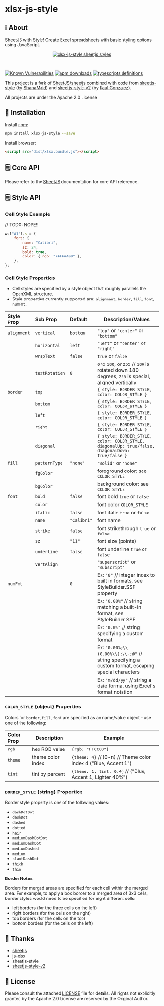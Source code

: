 # xlsx-js-style

## ℹ️ About

SheetJS with Style! Create Excel spreadsheets with basic styling options using JavaScript.

<p align="center">
  <a href="https://github.com/gitbrent/xlsx-js-style/">
    <img alt="xlsx-js-style sheetjs styles" title="xlsx-js-style sheetjs styles" src="https://raw.githubusercontent.com/gitbrent/xlsx-js-style/demos/browser/images/readme_banner.png"/>
  </a>
</p>
<br/>

[![Known Vulnerabilities](https://snyk.io/test/npm/xlsx-js-style/badge.svg)](https://snyk.io/test/npm/xlsx-js-style) [![npm downloads](https://img.shields.io/npm/dm/xlsx-js-style.svg)](https://www.npmjs.com/package/xlsx-js-style)
[![typescripts definitions](https://img.shields.io/npm/types/xlsx-js-style)](https://img.shields.io/npm/types/xlsx-js-style)

This project is a fork of [SheetJS/sheetjs](https://github.com/sheetjs/sheetjs) combined with code from
[sheetjs-style](https://www.npmjs.com/package/sheetjs-style) (by [ShanaMaid](https://github.com/ShanaMaid/))
and [sheetjs-style-v2](https://www.npmjs.com/package/sheetjs-style-v2) (by [Raul Gonzalez](https://www.npmjs.com/~armandourbina)).

All projects are under the Apache 2.0 License

## 🔌 Installation

Install [npm](https://www.npmjs.org/package/xlsx-js-style):

```sh
npm install xlsx-js-style --save
```

Install browser:

```html
<script src="dist/xlsx.bundle.js"></script>
```

## 🗒 Core API

Please refer to the [SheetJS](https://sheetjs.com/) documentation for core API reference.

## 🗒 Style API

### Cell Style Example

// TODO: NOPE!!

```js
ws["A1"].s = {
	font: {
		name: "Calibri",
		sz: 24,
		bold: true,
		color: { rgb: "FFFFAA00" },
	},
};
```

### Cell Style Properties

-   Cell styles are specified by a style object that roughly parallels the OpenXML structure.
-   Style properties currently supported are: `alignment`, `border`, `fill`, `font`, `numFmt`.

| Style Prop  | Sub Prop       | Default     | Description/Values                                                                                |
| :---------- | :------------- | :---------- | ------------------------------------------------------------------------------------------------- |
| `alignment` | `vertical`     | `bottom`    | `"top"` or `"center"` or `"bottom"`                                                               |
|             | `horizontal`   | `left`      | `"left"` or `"center"` or `"right"`                                                               |
|             | `wrapText`     | `false`     | `true` or `false`                                                                                 |
|             | `textRotation` | `0`         | `0` to `180`, or `255` // `180` is rotated down 180 degrees, `255` is special, aligned vertically |
| `border`    | `top`          |             | `{ style: BORDER_STYLE, color: COLOR_STYLE }`                                                     |
|             | `bottom`       |             | `{ style: BORDER_STYLE, color: COLOR_STYLE }`                                                     |
|             | `left`         |             | `{ style: BORDER_STYLE, color: COLOR_STYLE }`                                                     |
|             | `right`        |             | `{ style: BORDER_STYLE, color: COLOR_STYLE }`                                                     |
|             | `diagonal`     |             | `{ style: BORDER_STYLE, color: COLOR_STYLE, diagonalUp: true/false, diagonalDown: true/false }`   |
| `fill`      | `patternType`  | `"none"`    | `"solid"` or `"none"`                                                                             |
|             | `fgColor`      |             | foreground color: see `COLOR_STYLE`                                                               |
|             | `bgColor`      |             | background color: see `COLOR_STYLE`                                                               |
| `font`      | `bold`         | `false`     | font bold `true` or `false`                                                                       |
|             | `color`        |             | font color `COLOR_STYLE`                                                                          |
|             | `italic`       | `false`     | font italic `true` or `false`                                                                     |
|             | `name`         | `"Calibri"` | font name                                                                                         |
|             | `strike`       | `false`     | font strikethrough `true` or `false`                                                              |
|             | `sz`           | `"11"`      | font size (points)                                                                                |
|             | `underline`    | `false`     | font underline `true` or `false`                                                                  |
|             | `vertAlign`    |             | `"superscript"` or `"subscript"`                                                                  |
| `numFmt`    |                | `0`         | Ex: `"0"` // integer index to built in formats, see StyleBuilder.SSF property                     |
|             |                |             | Ex: `"0.00%"` // string matching a built-in format, see StyleBuilder.SSF                          |
|             |                |             | Ex: `"0.0%"` // string specifying a custom format                                                 |
|             |                |             | Ex: `"0.00%;\\(0.00%\\);\\-;@"` // string specifying a custom format, escaping special characters |
|             |                |             | Ex: `"m/dd/yy"` // string a date format using Excel's format notation                             |

### `COLOR_STYLE` {object} Properties

Colors for `border`, `fill`, `font` are specified as an name/value object - use one of the following:

| Color Prop | Description       | Example                                                         |
| :--------- | ----------------- | --------------------------------------------------------------- |
| `rgb`      | hex RGB value     | `{rgb: "FFCC00"}`                                               |
| `theme`    | theme color index | `{theme: 4}` // (0-n) // Theme color index 4 ("Blue, Accent 1") |
| `tint`     | tint by percent   | `{theme: 1, tint: 0.4}` // ("Blue, Accent 1, Lighter 40%")      |

### `BORDER_STYLE` {string} Properties

Border style property is one of the following values:

-   `dashDotDot`
-   `dashDot`
-   `dashed`
-   `dotted`
-   `hair`
-   `mediumDashDotDot`
-   `mediumDashDot`
-   `mediumDashed`
-   `medium`
-   `slantDashDot`
-   `thick`
-   `thin`

**Border Notes**

Borders for merged areas are specified for each cell within the merged area. For example, to apply a box border to a merged area of 3x3 cells, border styles would need to be specified for eight different cells:

-   left borders (for the three cells on the left)
-   right borders (for the cells on the right)
-   top borders (for the cells on the top)
-   bottom borders (for the cells on the left)

## 🙏 Thanks

-   [sheetjs](https://github.com/SheetJS/sheetjs)
-   [js-xlsx](https://github.com/protobi/js-xlsx)
-   [sheetjs-style](https://www.npmjs.com/package/sheetjs-style)
-   [sheetjs-style-v2](https://www.npmjs.com/package/sheetjs-style-v2)

## 🔖 License

Please consult the attached [LICENSE](https://github.com/gitbrent/xlsx-js-style/blob/master/LICENSE) file for details. All rights not explicitly
granted by the Apache 2.0 License are reserved by the Original Author.
